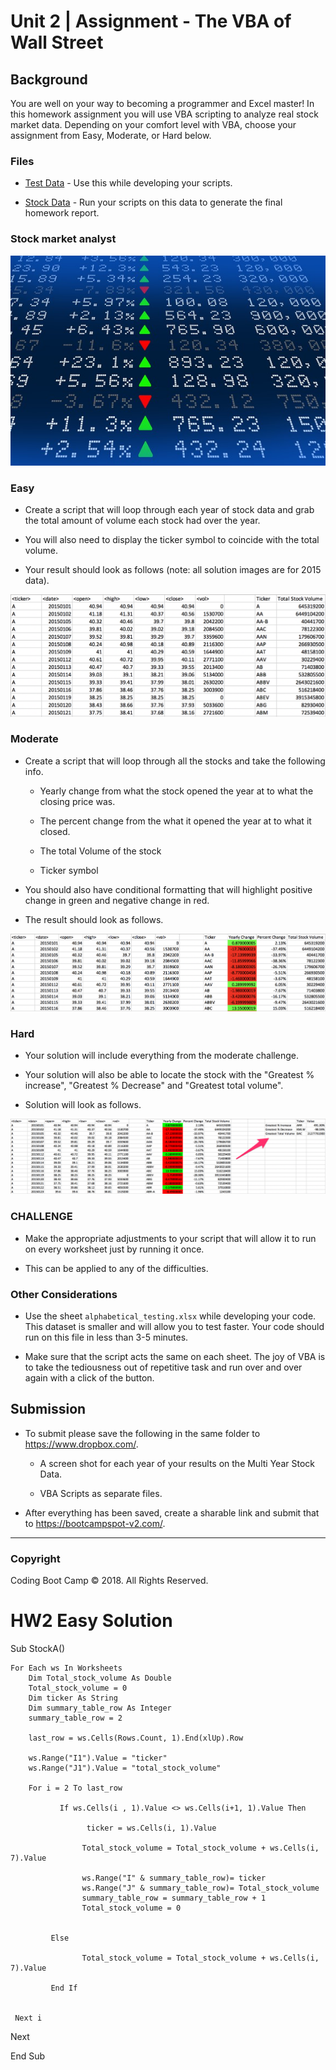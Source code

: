# Unit 2 | Assignment - The VBA of Wall Street

## Background

You are well on your way to becoming a programmer and Excel master! In this homework assignment you will use VBA scripting to analyze real stock market data. Depending on your comfort level with VBA, choose your assignment from Easy, Moderate, or Hard below.

### Files

* [Test Data](Resources/alphabtical_testing.xlsx) - Use this while developing your scripts.

* [Stock Data](Resources/Multiple_year_stock_data.xlsx) - Run your scripts on this data to generate the final homework report.

### Stock market analyst

![stock Market](Images/stockmarket.jpg)

### Easy

* Create a script that will loop through each year of stock data and grab the total amount of volume each stock had over the year.

* You will also need to display the ticker symbol to coincide with the total volume.

* Your result should look as follows (note: all solution images are for 2015 data).

![easy_solution](Images/easy_solution.png)

### Moderate

* Create a script that will loop through all the stocks and take the following info.

  * Yearly change from what the stock opened the year at to what the closing price was.

  * The percent change from the what it opened the year at to what it closed.

  * The total Volume of the stock

  * Ticker symbol

* You should also have conditional formatting that will highlight positive change in green and negative change in red.

* The result should look as follows.

![moderate_solution](Images/moderate_solution.png)

### Hard

* Your solution will include everything from the moderate challenge.

* Your solution will also be able to locate the stock with the "Greatest % increase", "Greatest % Decrease" and "Greatest total volume".

* Solution will look as follows.

![hard_solution](Images/hard_solution.png)

### CHALLENGE

* Make the appropriate adjustments to your script that will allow it to run on every worksheet just by running it once.

* This can be applied to any of the difficulties.

### Other Considerations

* Use the sheet `alphabetical_testing.xlsx` while developing your code. This dataset is smaller and will allow you to test faster. Your code should run on this file in less than 3-5 minutes.

* Make sure that the script acts the same on each sheet. The joy of VBA is to take the tediousness out of repetitive task and run over and over again with a click of the button.

## Submission

* To submit please save the following in the same folder to <https://www.dropbox.com/>.

  * A screen shot for each year of your results on the Multi Year Stock Data.

  * VBA Scripts as separate files.

* After everything has been saved, create a sharable link and submit that to <https://bootcampspot-v2.com/>.

- - -

### Copyright

Coding Boot Camp © 2018. All Rights Reserved.

# HW2 Easy Solution
Sub StockA()

    For Each ws In Worksheets
        Dim Total_stock_volume As Double
        Total_stock_volume = 0
        Dim ticker As String
        Dim summary_table_row As Integer
        summary_table_row = 2
       
        last_row = ws.Cells(Rows.Count, 1).End(xlUp).Row
        
        ws.Range("I1").Value = "ticker"
        ws.Range("J1").Value = "total_stock_volume"

        For i = 2 To last_row
        
               If ws.Cells(i , 1).Value <> ws.Cells(i+1, 1).Value Then

                     ticker = ws.Cells(i, 1).Value
               
                    Total_stock_volume = Total_stock_volume + ws.Cells(i, 7).Value
               
                    ws.Range("I" & summary_table_row)= ticker
                    ws.Range("J" & summary_table_row)= Total_stock_volume
                    summary_table_row = summary_table_row + 1
                    Total_stock_volume = 0


             Else

                    Total_stock_volume = Total_stock_volume + ws.Cells(i, 7).Value

             End If


     Next i

  Next
  
End Sub









